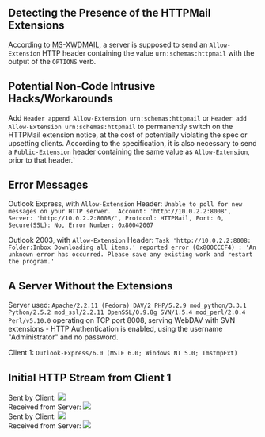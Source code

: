 ## Detecting the Presence of the HTTPMail Extensions ##
According to [MS-XWDMAIL](http://msdn.microsoft.com/en-us/library/dd299450(v=exchg.80).aspx), a server is supposed to send an `Allow-Extension` HTTP header containing the value `urn:schemas:httpmail` with the output of the `OPTIONS` verb.

## Potential Non-Code Intrusive Hacks/Workarounds ##
Add `Header append Allow-Extension urn:schemas:httpmail` or `Header add Allow-Extension urn:schemas:httpmail` to permanently switch on the HTTPMail extension notice, at the cost of potentially violating the spec or upsetting clients. According to the specification, it is also necessary to send a `Public-Extension` header containing the same value as `Allow-Extension`, prior to that header.`

## Error Messages ##
Outlook Express, with `Allow-Extension` Header:
`Unable to poll for new messages on your HTTP server.  Account: 'http://10.0.2.2:8008', Server: 'http://10.0.2.2:8008/', Protocol: HTTPMail, Port: 0, Secure(SSL): No, Error Number: 0x80042007`

Outlook 2003, with `Allow-Extension` Header:
`Task 'http://10.0.2.2:8008: Folder:Inbox Downloading all items.' reported error (0x800CCCF4) : 'An unknown error has occurred. Please save any existing work and restart the program.'`

## A Server Without the Extensions ##
Server used: `Apache/2.2.11 (Fedora) DAV/2 PHP/5.2.9 mod_python/3.3.1 Python/2.5.2 mod_ssl/2.2.11 OpenSSL/0.9.8g SVN/1.5.4 mod_perl/2.0.4 Perl/v5.10.0` operating on TCP port 8008, serving WebDAV with SVN extensions - HTTP Authentication is enabled, using the username "Administrator" and no password.

Client 1: `Outlook-Express/6.0 (MSIE 6.0; Windows NT 5.0; TmstmpExt)`

## Initial HTTP Stream from Client 1 ##
Sent by Client:
<img src='http://understand.googlecode.com/svn/wiki/OEOutboundFlow1.png' /><br />
Received from Server:
<img src='http://understand.googlecode.com/svn/wiki/OEInboundFlow1.png' /><br />
Sent by Client:
<img src='http://understand.googlecode.com/svn/wiki/OEOutboundFlow2.png' /><br />
Received from Server:
<img src='http://understand.googlecode.com/svn/wiki/OEInboundFlow3.png' /><br />